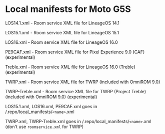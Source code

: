 # Local manifests for Moto G5S

LOS14.1.xml - Room service XML file for LineageOS 14.1

LOS15.1.xml - Room service XML file for LineageOS 15.1

LOS16.xml - Room service XML file for LineageOS 16.0

PE9CAF.xml - Room service XML file for Pixel Experience 9.0 (CAF) (experimental)

Treble.xml - Room service XML file for LineageOS 16.0 (Treble) (experimental)

TWRP.xml - Room service XML file for TWRP (included with OmniROM 9.0)

TWRP-Treble.xml - Room service XML file for TWRP (Project Treble) (included with OmniROM 9.0) (experimental)

LOS15.1.xml, LOS16.xml, PE9CAF.xml goes in <repo folder>/.repo/local_manifests/`<name>`.xml

TWRP.xml, TWRP-Treble.xml goes in <repo folder>/.repo/local_manifests/`<name>`.xml (don't use `roomservice.xml` for TWRP)
